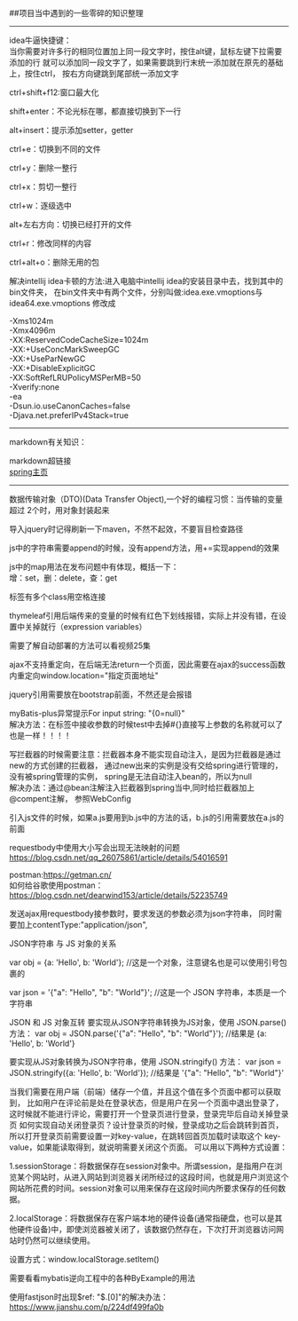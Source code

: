 ##项目当中遇到的一些零碎的知识整理 

---
idea牛逼快捷键：  
当你需要对许多行的相同位置加上同一段文字时，按住alt键，鼠标左键下拉需要添加的行
就可以添加同一段文字了，如果需要跳到行末统一添加就在原先的基础上，按住ctrl，
按右方向键跳到尾部统一添加文字

ctrl+shift+f12:窗口最大化

shift+enter：不论光标在哪，都直接切换到下一行

alt+insert：提示添加setter，getter

ctrl+e：切换到不同的文件

ctrl+y：删除一整行

ctrl+x：剪切一整行

ctrl+w：逐级选中

alt+左右方向：切换已经打开的文件

ctrl+r：修改同样的内容

ctrl+alt+o：删除无用的包

解决intellij idea卡顿的方法:进入电脑中intellij idea的安装目录中去，找到其中的bin文件夹，
在bin文件夹中有两个文件，分别叫做:idea.exe.vmoptions与idea64.exe.vmoptions
修改成

-Xms1024m  
-Xmx4096m  
-XX:ReservedCodeCacheSize=1024m  
-XX:+UseConcMarkSweepGC  
-XX:+UseParNewGC  
-XX:+DisableExplicitGC  
-XX:SoftRefLRUPolicyMSPerMB=50  
-Xverify:none  
-ea  
-Dsun.io.useCanonCaches=false  
-Djava.net.preferIPv4Stack=true

---
markdown有关知识：

markdown超链接  
[spring主页](https://spring.io)

---
数据传输对象（DTO)(Data Transfer Object),一个好的编程习惯：当传输的变量超过
2个时，用对象封装起来

导入jquery时记得刷新一下maven，不然不起效，不要盲目检查路径

js中的字符串需要append的时候，没有append方法，用+=实现append的效果

js中的map用法在发布问题中有体现，概括一下：  
增：set，删：delete，查：get

标签有多个class用空格连接

thymeleaf引用后端传来的变量的时候有红色下划线报错，实际上并没有错，在设置中关掉就行（expression variables）

需要了解自动部署的方法可以看视频25集

ajax不支持重定向，在后端无法return一个页面，因此需要在ajax的success函数内重定向window.location="指定页面地址"

jquery引用需要放在bootstrap前面，不然还是会报错

myBatis-plus异常提示For input string: "{0=null}"  
解决方法：在<when test=""></when>标签中接收参数的时候test中去掉#{}直接写上参数的名称就可以了<if test=""></if>也是一样！！！！

写拦截器的时候需要注意：拦截器本身不能实现自动注入，是因为拦截器是通过new的方式创建的拦截器，
通过new出来的实例是没有交给spring进行管理的，没有被spring管理的实例，
spring是无法自动注入bean的，所以为null  
解决办法：通过@bean注解注入拦截器到spring当中,同时给拦截器加上@compent注解，
参照WebConfig

引入js文件的时候，如果a.js要用到b.js中的方法的话，b.js的引用需要放在a.js的前面

requestbody中使用大小写会出现无法映射的问题
https://blog.csdn.net/qq_26075861/article/details/54016591

postman:https://getman.cn/  
如何给谷歌使用postman：https://blog.csdn.net/dearwind153/article/details/52235749

发送ajax用requestbody接参数时，要求发送的参数必须为json字符串，
同时需要加上contentType:"application/json",

JSON字符串 与 JS 对象的关系

var obj = {a: 'Hello', b: 'World'}; 
//这是一个对象，注意键名也是可以使用引号包裹的

var json = '{"a": "Hello", "b": "World"}'; 
//这是一个 JSON 字符串，本质是一个字符串

JSON 和 JS 对象互转
要实现从JSON字符串转换为JS对象，使用 JSON.parse() 方法：
var obj = JSON.parse('{"a": "Hello", "b": "World"}'); 
//结果是 {a: 'Hello', b: 'World'}

要实现从JS对象转换为JSON字符串，使用 JSON.stringify() 方法：
var json = JSON.stringify({a: 'Hello', b: 'World'}); 
//结果是 '{"a": "Hello", "b": "World"}'

当我们需要在用户端（前端）储存一个值，并且这个值在多个页面中都可以获取到，
比如用户在评论前是处在登录状态，但是用户在另一个页面中退出登录了，
这时候就不能进行评论，需要打开一个登录页进行登录，登录完毕后自动关掉登录页
如何实现自动关闭登录页？设计登录页的时候，登录成功之后会跳转到首页，
所以打开登录页前需要设置一对key-value，在跳转回首页加载时读取这个
key-value，如果能读取得到，就说明需要关闭这个页面。
可以用以下两种方式设置：

1.sessionStorage：将数据保存在session对象中。所谓session，是指用户在浏览某个网站时，从进入网站到浏览器关闭所经过的这段时间，也就是用户浏览这个网站所花费的时间。session对象可以用来保存在这段时间内所要求保存的任何数据。

2.localStorage：将数据保存在客户端本地的硬件设备(通常指硬盘，也可以是其他硬件设备)中，即使浏览器被关闭了，该数据仍然存在，下次打开浏览器访问网站时仍然可以继续使用。

设置方式：window.localStorage.setItem()

需要看看mybatis逆向工程中的各种ByExample的用法

使用fastjson时出现$ref: "$.[0]"的解决办法：
https://www.jianshu.com/p/224df499fa0b